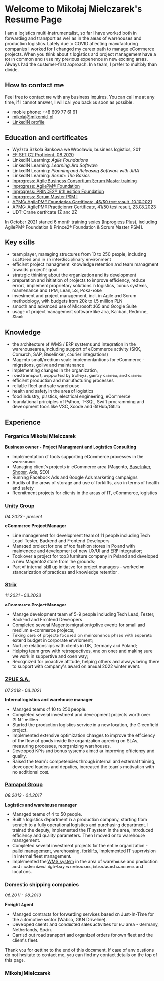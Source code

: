 # Welcome to Mikołaj Mielczarek's Resume Page

I am a logistics multi-instrumentalist, so far I have worked both in forwarding and transport as well as in the areas of warehouses and production logistics. Lately due to COVID affecting manufacturing companies I worked for I changed my career path to manage eCommerce projects. When you think about it logistics and project management have a lot in common and I use my previous experience in new exciting areas. Always had the customer-first approach. In a team, I prefer to multiply than divide.

## How to contact me

Feel free to contact me with any business inquires. You can call me at any time, if I cannot answer, I will call you back as soon as possible.

- mobile phone: +48 609 77 61 61
- [mikolaj@mikomiel.pl](mailto:mikolaj@mikomiel.pl)
- [LinkedIN profile](https://www.linkedin.com/in/mikolajmielczarek/)

## Education and certificates
- Wyższa Szkoła Bankowa we Wrocławiu, business logistics, 2011
- [EF SET C2 Proficient, 08.2020](https://www.efset.org/cert/7wZ5mr)
- LinkedIN Learning: _Agile Foundations_ 
- LinkedIN Learning: _Learning Jira Software_
- LinkedIN Learning: _Planning and Releasing Software with JIRA_ 
- LinkedIN Learning: _Scrum: The Basics_
- [Inprogress: Agile Business Consortium Scrum Master training](https://inprogress.pl/szkolenia/agile-scrum/abcscrum/agile-business-consortium-scrum-master/)
- [Inprogress: AgilePM® Foundation](https://inprogress.pl/szkolenia/zarzadzanie-projektami-programami-i-portfelem/agilepm/agilepm-foundation/)
- [Inprogress: PRINCE2® 6th edition Foundation](https://inprogress.pl/szkolenia/zarzadzanie-projektami-programami-i-portfelem/prince2/prince2-foundation/)
- [Inprogress: Scrum Master PSM I](https://inprogress.pl/szkolenia/agile-scrum/scrum-szkolenia-autorskie/psm-i/)
- [APMG: AgilePM® Foundation Certificate, 45/50 test result, 10.10.2021](https://www.credly.com/badges/d49b460c-ec0f-46b7-88c0-9ec948a89104/print)
- [APMG: AgilePM® Practicioner Certificate, 41/50 test result, 23.08.2023](https://www.credly.com/badges/f46d5ae4-6592-462e-a342-4e443cb7da4b/public_url)
- UDT: Crane certifcate 1Ż and 2Ż

In October 2021 started 6 month training series ([Inprogress Plus](https://inprogress.pl/inprogress-plus-twoja-strefa-rozwoju/)), including AgilePM® Foundation & Prince2® Foundation & Scrum Master PSM I. 

## Key skills
- team player, managing structures from 10 to 250 people, including scattered and in an interdisciplinary environment
- efficient project managment, knowledge retention and team managment towards project's goal 
- strategic thinking about the organization and its development
- preparation and initiation of projects to improve efficiency, reduce errors, implement proprietary solutions in logistics, bonus systems, maintenance and TPM, Lean, 5S, Poka-Yoke
- investment and project management, incl. in Agile and Scrum methodology, with budgets from 20k to 1.5 million PLN
- smooth and advanced use of Microsoft 365 and Google Suite 
- usage of project management software like Jira, Kanban, Redmine, Slack

## Knowledge 
- the architecture of WMS / ERP systems and integration in the warehousearea, including support of eCommerce activity (SKK, Comarch, SAP, Baselinker, courier integrations)
- Magento small/medium scale implementantions for eCommerce - migrations, golive and maintenance 
- implementing changes in the organization,
- road transport, supported by trolleys, gantry cranes, and cranes
- efficient production and manufacturing processes
- reliable fleet and safe warehouse
- health and safety in the area of logistics
- food industry, plastics, electrical engineering, eCommerce
- foundational principles of Python, T-SQL, Swift programming and development tools like VSC, Xcode and GitHub/Gitlab

## Experience

### Ferganica Mikołaj Mielczarek
**Business owner - Project Managment and Logistics Consulting**

- Implementation of tools supporting eCommerce processes in the warehouse
- Managing client's projects in eCommerce area (Magento, [Baselinker](http://baselinker.com), [Shoper](http://shoper.pl), Ads, SEO)
- Running Facebook Ads and Google Ads marketing campaigns
- Audits of the areas of storage and use of forklifts, also in terms of health and safety
- Recruitment projects for clients in the areas of IT, eCommerce, logistics

### [Unity Group](https://www.unitygroup.com/)
_04.2023 - present_

**eCommerce Project Manager** 
- Line management for development team of 11 people including Tech Lead, Tester, Backend and Frontend Developers
- Managed project for one of top fashion stores in Poland with maintenece and development of new UX/UI and ERP integration;
- Took over a project for top3 furniture company in Poland and developed a new Magento2 store from the grounds;
- Part of internal skill up initiative for project managers - worked on standarization of practices and knowledge retention. 

### [Strix](https://www.strix.net/)
_11.2021 - 03.2023_

**eCommerce Project Manager** 
- Manage development team of 5-9 people including Tech Lead, Tester, Backend and Frontend Developers
- Completed several Magento migration/golive events for small and medium e-commerce projects;
- Taking care of projects focused on maintenance phase with separate extend budget in corporate envrioment;
- Nurture relationships with clients in UK, Germany and Poland;
- Helping team grow with retrospectives, one on ones and making sure we work in supportive and open way;
- Recognized for proactive attitude, helping others and always being there to support with company's award on annual 2022 winter event.


### [ZPUE S.A.](https://zpue.pl)
_07.2018 - 03.2021_

**Internal logistics and warehouse manager** 
- Managed teams of 10 to 250 people.
- Completed several investment and development projects worth over PLN 1 million.
- Started the production logistics service in a new location, the Greenfield project.
- Implemented extensive optimization changes to improve the efficiency of the flow of goods inside the organization agreeing on SLAs, measuring processes, reorganizing warehouses.
- Developed KPIs and bonus systems aimed at improving efficiency and quality.
- Raised the team's competencies through internal and external training, developed leaders and deputies, increased the team's motivation with no additional cost.

### [Pamapol Group](https://www.grupapamapol.pl)
_08.2013 - 04.2017_

**Logistics and warehouse manager**
- Managed teams of 4 to 50 people.
- Built a logistics department in a production company, starting from scratch to a fully operational logistics and purchasing department. I trained the deputy, implemented the IT system in the area, introduced efficiency and quality parameters. Then I moved on to warehouse management.
- Completed several investment projects for the entire organization - [pallet management](https://www.chep.com/pl/pl/consumer-goods), warehousing, [forklifts](https://toyota-forklifts.pl/wynajem-wozkow/wynajem-wozka/), implemented IT supervision in internal fleet management.
- Implemented the [WMS system](https://www.skk.com.pl) in the area of warehouse and production and modernized high-bay warehouses, introduced scanners and locations.

### Domestic shipping companies
_06.2011 - 08.2013_

**Freight Agent**
- Managed contracts for forwarding services based on Just-In-Time for the automotive sector (Wabco, GKN Driveline).
- Developed clients and conducted sales activities for EU area - Germany, Netherlands, Spain.
- Carried out road transport and organized orders for own fleet and the client's fleet.

Thank you for getting to the end of this document. If case of any qustions do not hesitate to contact me, you can find my contact details on the top of this page.
### Mikołaj Mielczarek


